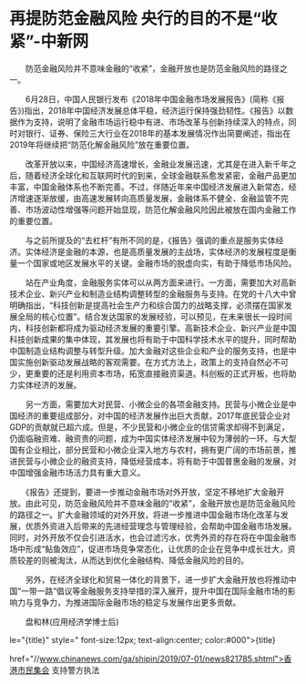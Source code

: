 # 再提防范金融风险 央行的目的不是“收紧”-中新网

　　防范金融风险并不意味金融的“收紧”，金融开放也是防范金融风险的路径之一。

　　6月28日，中国人民银行发布《2018年中国金融市场发展报告》(简称《报告》)指出，2018年中国经济发展总体平稳，经济运行保持强劲韧性。《报告》以数据作为支持，说明了金融市场运行稳中有进、市场改革与创新持续深入的特点，同时对银行、证券、保险三大行业在2018年的基本发展情况作出简要阐述，指出在2019年将继续把“防范化解金融风险”放在重要位置。

　　改革开放以来，中国经济高速增长，金融业发展迅速，尤其是在进入新千年之后，随着经济全球化和互联网时代的到来，全球金融联系愈发紧密，金融产品更加丰富，中国金融体系也不断完善。不过，伴随近年来中国经济发展进入新常态，经济增速逐渐放缓，由高速发展转向高质量发展，金融体系不健全、金融监管不完善、市场波动性增强等问题开始显现，防范化解金融风险因此被放在国内金融工作的重要位置。

　　与之前所提及的“去杠杆”有所不同的是，《报告》强调的重点是服务实体经济。实体经济是金融的本源，也是高质量发展的主战场，实体经济的发展程度是衡量一个国家或地区发展水平的关键。金融市场的脱虚向实，有助于降低市场风险。

　　站在产业角度，金融服务实体可以从两方面来进行。一方面，需要加大对高新技术企业、新兴产业和制造业结构调整转型的金融服务与支持。在党的十八大中曾明确指出，“科技创新是提高社会生产力和综合国力的战略支撑，必须摆在国家发展全局的核心位置”。结合发达国家的发展经验，可以预见，在未来很长一段时间内，科技创新都将成为驱动经济发展的重要引擎。高新技术企业、新兴产业是中国科技创新成果的集中体现，其发展也将有助于中国科学技术水平的提升，同时帮助中国制造业结构调整与转型升级。加大金融对这些企业和产业的服务支持，也是中国实施创新驱动发展战略的客观需要。在方式方法上，政策上的支持自然必不可少，更重要的还是利用资本市场，拓宽直接融资渠道。科创板的正式开板，也将助力实体经济的发展。

　　另一方面，需要加大对民营、小微企业的各项金融支持。民营与小微企业是中国经济的重要组成部分，对中国的经济发展作出巨大贡献，2017年底民营企业对GDP的贡献就已超六成。但是，不少民营和小微企业的信贷需求却得不到满足，仍面临融资难、融资贵的问题，成为中国实体经济发展中较为薄弱的一环。与大型国有企业相比，部分民营和小微企业深入地方与农村，拥有更广阔的市场前景，推进民营与小微企业的融资支持，降低经营成本，将有助于中国普惠金融的发展，对中国增强金融市场活力具有重大意义。

　　《报告》还提到，要进一步推动金融市场对外开放，坚定不移地扩大金融开放。由此可见，防范金融风险并不意味金融的“收紧”，金融开放也是防范金融风险的路径之一。扩大金融领域的对外开放，将进一步推进中国金融市场化改革与发展，优质外资进入后带来的先进经营理念与管理经验，会帮助中国金融市场发展。同时，对外开放不仅会引进活水，也会过滤污水，优秀外资的存在将在中国金融市场中形成“鲇鱼效应”，促进市场竞争常态化，让优质的企业在竞争中成长壮大，资质较差的则被淘汰，从而达到优化金融结构、降低金融风险的目的。

　　另外，在经济全球化和贸易一体化的背景下，进一步扩大金融开放也将推动中国“一带一路”倡议等金融服务支持举措的深入展开，提升中国在国际金融市场的影响力与竞争力，为推进国际金融市场的稳定与发展作出更多贡献。

　　盘和林(应用经济学博士后)

le="{title}" style=" font-size:12px; text-align:center; color:#000">{title}

href="//www.chinanews.com/ga/shipin/2019/07-01/news821785.shtml">香港市民集会 支持警方执法
